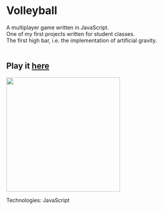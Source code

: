 # Volleyball
A multiplayer game written in JavaScript. <br />
One of my first projects written for student classes. <br />
The first high bar, i.e. the implementation of artificial gravity. <br /> <br />

## Play it [here](https://mikolajczu.github.io/volleyballjs/)

<img src="https://user-images.githubusercontent.com/74252181/203627220-8e9032a4-0dc6-4299-a24e-accdeb8f8cbc.png" height="300px" />

Technologies: JavaScript
